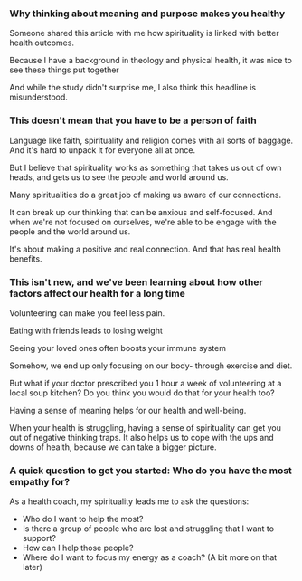 

### Why thinking about meaning and purpose makes you healthy

Someone shared this article with me how spirituality is linked with better health outcomes. 

Because I have a background in theology and physical health, it was nice to see these things put together

And while the study didn't surprise me, I also think this headline is misunderstood.

### This doesn't mean that you have to be a person of faith

Language like faith, spirituality and religion comes with all sorts of baggage. And it's hard to unpack it for everyone all at once.

But I believe that spirituality works as something that takes us out of own heads, and gets us to see the people and world around us.

Many spiritualities do a great job of making us aware of our connections. 

It can break up our thinking that can be anxious and self-focused. And when we're not focused on ourselves, we're able to be engage with the people and the world around us.

It's about making a positive and real connection. And that has real health benefits.

### This isn't new, and we've been learning about how other factors affect our health for a long time

Volunteering can make you feel less pain.

Eating with friends leads to losing weight

Seeing your loved ones often boosts your immune system

Somehow, we end up only focusing on our body- through exercise and diet.

But what if your doctor prescribed you 1 hour a week of volunteering at a local soup kitchen? Do you think you would do that for your health too?

Having a sense of meaning helps for our health and well-being.

When your health is struggling, having a sense of spirituality can get you out of negative thinking traps. It also helps us to cope with the ups and downs of health, because we can take a bigger picture.

### A quick question to get you started: Who do you have the most empathy for?

As a health coach, my spirituality leads me to ask the questions: 
- Who do I want to help the most? 
- Is there a group of people who are lost and struggling that I want to support? 
- How can I help those people? 
- Where do I want to focus my energy as a coach? (A bit more on that later)